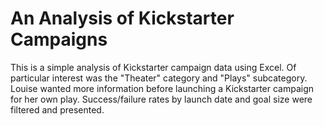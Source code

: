 # An Analysis of Kickstarter Campaigns
This is a simple analysis of Kickstarter campaign data using Excel. Of particular interest was the "Theater" category and "Plays" subcategory. Louise wanted more information before launching a Kickstarter campaign for her own play. Success/failure rates by launch date and goal size were filtered and presented.
